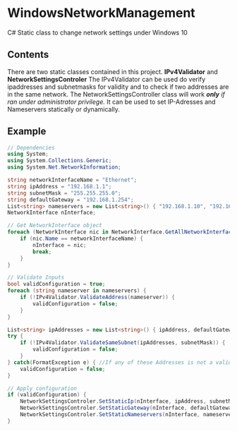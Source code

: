 # WindowsNetworkManagement
 C# Static class to change network settings under Windows 10

## Contents
 There are two static classes contained in this project. **IPv4Validator** and **NetworkSettingsControler**
 The IPv4Validator can be used do verify ipaddresses and subnetmasks for validity and to check if two addresses are in the same network.
 The NetworkSettingsController class will work ***only** if ran under administrator privilege.* It can be used to set IP-Adresses and Nameservers statically or dynamically.

## Example
```C#
// Dependencies
using System;
using System.Collections.Generic;
using System.Net.NetworkInformation;

string networkInterfaceName = "Ethernet";
string ipAddress = "192.168.1.1";
string subnetMask = "255.255.255.0";
string defaultGateway = "192.168.1.254";
List<string> nameservers = new List<string>() { "192.168.1.10", "192.168.1.11" };
NetworkInterface nInterface;

// Get NetworkInterface object
foreach (NetworkInterface nic in NetworkInterface.GetAllNetworkInterfaces()) {
    if (nic.Name == networkInterfaceName) {
        nInterface = nic;
        break;
    }
}

// Validate Inputs
bool validConfiguration = true;
foreach (string nameserver in nameservers) {
    if (!IPv4Validator.ValidateAddress(nameserver)) {
        validConfiguration = false;
    }
}

List<string> ipAddresses = new List<string>() { ipAddress, defaultGateway };
try {
    if (!IPv4Validator.ValidateSameSubnet(ipAddresses, subnetMask)) {
        validConfiguration = false;
    }
} catch(FormatException e) { //If any of these Addresses is not a valid ipv4 address, this exception will be raised
    validConfiguration = false;
}

// Apply configuration
if (validConfiguration) {
    NetworkSettingsControler.SetStaticIp(nInterface, ipAddress, subnetMask);
    NetworkSettingsControler.SetStaticGateway(nInterface, defaultGateway);
    NetworkSettingsControler.SetStaticNameservers(nInterface, nameservers);
}
```